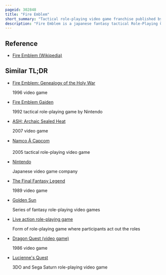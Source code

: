 ```yaml
---
pageid: 302848
title: "Fire Emblem"
short_summary: "Tactical role-playing video game franchise published by Nintendo"
description: "Fire Emblem is a japanese fantasy tactical Role-Playing Game developed by intelligent Systems and published by Nintendo. Produced and published for the nintendo Entertainment System in 1990 the current Series consists of seventeen Core Entries and five Spinoffs. Gameplay revolves around the tactical Movement and Actions of Characters across grid-based Battlefields, while having a Story and Characters similar to traditional role-playing Video Games."
---
```


## Reference

- [Fire Emblem (Wikipedia)](https://en.wikipedia.org/?curid=302848)

## Similar TL;DR

- [Fire Emblem: Genealogy of the Holy War](/tldr/en/fire-emblem-genealogy-of-the-holy-war)

  1996 video game

- [Fire Emblem Gaiden](/tldr/en/fire-emblem-gaiden)

  1992 tactical role-playing game by Nintendo

- [ASH: Archaic Sealed Heat](/tldr/en/ash-archaic-sealed-heat)

  2007 video game

- [Namco Ã Capcom](/tldr/en/namco-capcom)

  2005 tactical role-playing video game

- [Nintendo](/tldr/en/nintendo)

  Japanese video game company

- [The Final Fantasy Legend](/tldr/en/the-final-fantasy-legend)

  1989 video game

- [Golden Sun](/tldr/en/golden-sun)

  Series of fantasy role-playing video games

- [Live action role-playing game](/tldr/en/live-action-role-playing-game)

  Form of role-playing game where participants act out the roles

- [Dragon Quest (video game)](/tldr/en/dragon-quest-video-game)

  1986 video game

- [Lucienne's Quest](/tldr/en/luciennes-quest)

  3DO and Sega Saturn role-playing video game
